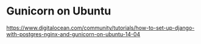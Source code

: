 # Gunicorn on Ubuntu

https://www.digitalocean.com/community/tutorials/how-to-set-up-django-with-postgres-nginx-and-gunicorn-on-ubuntu-14-04


